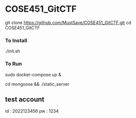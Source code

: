 # COSE451_GitCTF

git clone https://github.com/MustSave/COSE451_GitCTF.git
cd COSE451_GitCTF

### To Install ###
./init.sh

### To Run ###
sudo docker-compose up &

cd mongoose && ./static_server

## test account ##
id : 2022123456
pw : 1234

